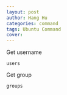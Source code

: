 ```yaml
---
layout: post
author: Hang Hu
categories: command
tags: Ubuntu Command 
cover: 
---
```


Get username

```
users
```

Get group

```
groups
```

